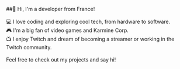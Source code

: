 ##👋 Hi, I'm a developer from France!<br/>
<br/>
💻 I love coding and exploring cool tech, from hardware to software.<br/>
🎮 I'm a big fan of video games and Karmine Corp.<br/>
📺 I enjoy Twitch and dream of becoming a streamer or working in the Twitch community.<br/>
<br/>
Feel free to check out my projects and say hi!<br/>
